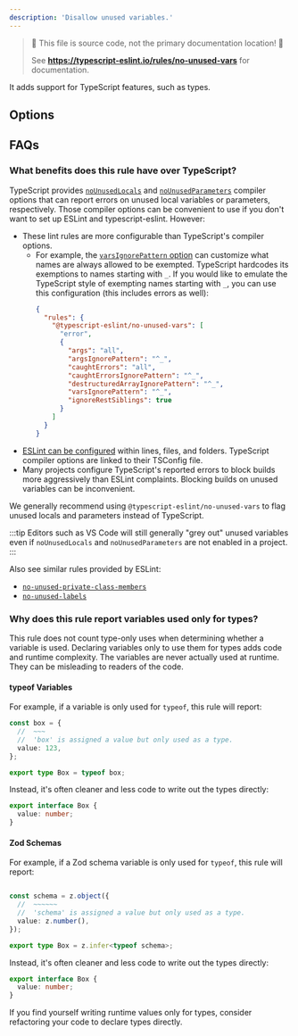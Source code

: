 ```yaml
---
description: 'Disallow unused variables.'
---
```


> 🛑 This file is source code, not the primary documentation location! 🛑
>
> See **https://typescript-eslint.io/rules/no-unused-vars** for documentation.

It adds support for TypeScript features, such as types.

## Options

## FAQs

### What benefits does this rule have over TypeScript?

TypeScript provides [`noUnusedLocals`](https://www.typescriptlang.org/tsconfig#noUnusedLocals) and [`noUnusedParameters`](https://www.typescriptlang.org/tsconfig#noUnusedParameters) compiler options that can report errors on unused local variables or parameters, respectively.
Those compiler options can be convenient to use if you don't want to set up ESLint and typescript-eslint.
However:

- These lint rules are more configurable than TypeScript's compiler options.
  - For example, the [`varsIgnorePattern` option](https://eslint.org/docs/latest/rules/no-unused-vars#varsignorepattern) can customize what names are always allowed to be exempted. TypeScript hardcodes its exemptions to names starting with `_`.
    If you would like to emulate the TypeScript style of exempting names starting with `_`, you can use this configuration (this includes errors as well):
    ```json
    {
      "rules": {
        "@typescript-eslint/no-unused-vars": [
          "error",
          {
            "args": "all",
            "argsIgnorePattern": "^_",
            "caughtErrors": "all",
            "caughtErrorsIgnorePattern": "^_",
            "destructuredArrayIgnorePattern": "^_",
            "varsIgnorePattern": "^_",
            "ignoreRestSiblings": true
          }
        ]
      }
    }
    ```
- [ESLint can be configured](https://eslint.org/docs/latest/use/configure/rules) within lines, files, and folders. TypeScript compiler options are linked to their TSConfig file.
- Many projects configure TypeScript's reported errors to block builds more aggressively than ESLint complaints. Blocking builds on unused variables can be inconvenient.

We generally recommend using `@typescript-eslint/no-unused-vars` to flag unused locals and parameters instead of TypeScript.

:::tip
Editors such as VS Code will still generally "grey out" unused variables even if `noUnusedLocals` and `noUnusedParameters` are not enabled in a project.
:::

Also see similar rules provided by ESLint:

- [`no-unused-private-class-members`](https://eslint.org/docs/latest/rules/no-unused-private-class-members)
- [`no-unused-labels`](https://eslint.org/docs/latest/rules/no-unused-labels)

### Why does this rule report variables used only for types?

This rule does not count type-only uses when determining whether a variable is used.
Declaring variables only to use them for types adds code and runtime complexity.
The variables are never actually used at runtime.
They can be misleading to readers of the code.

<!--tabs-->

#### typeof Variables

For example, if a variable is only used for `typeof`, this rule will report:

```ts
const box = {
  //  ~~~
  //  'box' is assigned a value but only used as a type.
  value: 123,
};

export type Box = typeof box;
```

Instead, it's often cleaner and less code to write out the types directly:

```ts
export interface Box {
  value: number;
}
```

#### Zod Schemas

For example, if a Zod schema variable is only used for `typeof`, this rule will report:

```ts

const schema = z.object({
  //  ~~~~~~
  //  'schema' is assigned a value but only used as a type.
  value: z.number(),
});

export type Box = z.infer<typeof schema>;
```

Instead, it's often cleaner and less code to write out the types directly:

```ts
export interface Box {
  value: number;
}
```

<!--/tabs-->

If you find yourself writing runtime values only for types, consider refactoring your code to declare types directly.
